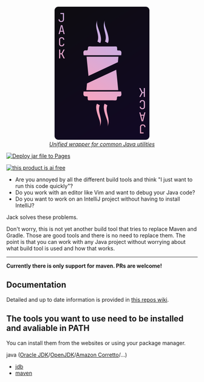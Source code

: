 <a href="https://github.com/Frank-Mayer/jack/wiki/Installation" title="Jack">
<p align="center">
  <img
    width="250px"
    height="350px"
    alt="Jack"
    src="https://raw.githubusercontent.com/Frank-Mayer/jack/main/Jack.svg">
  <br/>
  <i>Unified wrapper for common Java utilities</i>
</p>
</a>

[![Deploy jar file to Pages](https://github.com/Frank-Mayer/jack/actions/workflows/deploy.yml/badge.svg)](https://github.com/Frank-Mayer/jack/actions/workflows/deploy.yml)

[![this product is ai free](https://this-product-is-ai-free.github.io/badge.svg)](https://this-product-is-ai-free.github.io)

- Are you annoyed by all the different build tools and think "I just want to run this code quickly"?
- Do you work with an editor like Vim and want to debug your Java code?
- Do you want to work on an IntelliJ project without having to install IntelliJ?

Jack solves these problems.

Don't worry, this is not yet another build tool that tries to replace Maven and Gradle. Those are
good tools and there is no need to replace them. The point is that you can work with any Java
project without worrying about what build tool is used and how that works.

---

**Currently there is only support for maven. PRs are welcome!**

## Documentation

Detailed and up to date information is provided
in [this repos wiki](https://github.com/Frank-Mayer/jack/wiki).

## The tools you want to use need to be installed and avaliable in PATH

You can install them from the websites or using your package manager.

java ([Oracle JDK](https://www.oracle.com/de/java/technologies/downloads/)/[OpenJDK](https://openjdk.org/)/[Amazon Corretto](https://aws.amazon.com/de/corretto/?filtered-posts.sort-by=item.additionalFields.createdDate&filtered-posts.sort-order=desc)/…)
- [jdb](https://docs.oracle.com/en/java/javase/11/tools/jdb.html)
- [maven](https://maven.apache.org/)
